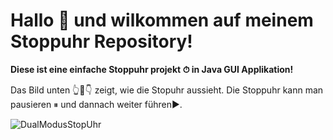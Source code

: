 # Hallo 👋 und wilkommen auf meinem Stoppuhr Repository!

**Diese ist eine einfache Stoppuhr projekt ⏱ in Java GUI Applikation!**

Das Bild unten 👆🤭👇 zeigt, wie die Stopuhr aussieht. Die Stoppuhr kann man pausieren ⏸ und dannach weiter führen▶.

![DualModusStopUhr](https://user-images.githubusercontent.com/71266593/94337085-0fc0a380-ffe8-11ea-9f7b-6b29677e56ab.PNG)

